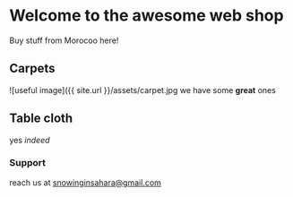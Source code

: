 # Welcome to the awesome web shop

Buy stuff from Morocoo here!

## Carpets
![useful image]({{ site.url }}/assets/carpet.jpg
we have some **great** ones

## Table cloth

yes _indeed_

### Support

reach us at snowinginsahara@gmail.com
